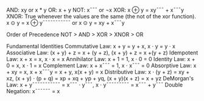 
AND: xy or x * y
OR: x + y
NOT: x¯¯¯ or ¬x
XOR: x ⊕ y = xy¯¯¯ + x¯¯¯y
XNOR: True whenever the values are the same (the not of the xor function). x ⊙ y = x ⊕ y¯¯¯¯¯¯¯¯¯¯¯ or x ⊙ y = xy + x¯¯¯y

Order of Precedence
NOT > AND > XOR > XNOR > OR

Fundamental Identities
Commutative Law: x + y = y + x, x ⋅ y = y ⋅ x
Associative Law: (x + y) + z = x + (y + z), (x + y) + z = x +(y + z)
Idempotent Law: x + x = x, x ⋅ x = x
Annihilator Law: x + 1 = 1, x ⋅ 0 = 0
Identity Law: x + 0 = x, x ⋅ 1 = x
Complement Law: x + x¯¯¯ = 1, x ⋅ x¯¯¯ = 0
Absorptive Law: x + xy = x, x + x¯¯¯y = x + y, x(x + y) = x
Distributive Law: x ⋅ (y + z) = xy + xz, (x + y) ⋅ (p + q) = xp + xq + yp + yq, (x + y)(x + z) = x + yz
DeMorgan's Law: x + y¯¯¯¯¯¯¯¯¯¯¯ = x¯¯¯ ⋅ y¯¯¯, x ⋅ y¯¯¯¯¯¯¯¯¯ = x¯¯¯ + y¯¯¯
Double Negation: x¯¯¯¯¯¯ = x

